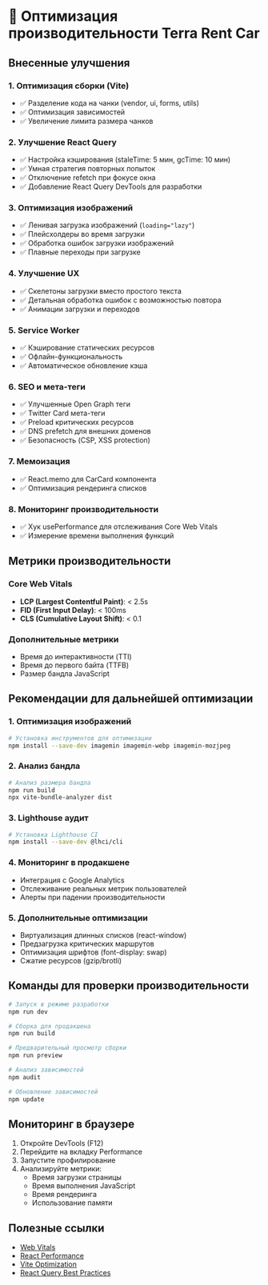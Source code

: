 # 🚀 Оптимизация производительности Terra Rent Car

## Внесенные улучшения

### 1. **Оптимизация сборки (Vite)**

- ✅ Разделение кода на чанки (vendor, ui, forms, utils)
- ✅ Оптимизация зависимостей
- ✅ Увеличение лимита размера чанков

### 2. **Улучшение React Query**

- ✅ Настройка кэширования (staleTime: 5 мин, gcTime: 10 мин)
- ✅ Умная стратегия повторных попыток
- ✅ Отключение refetch при фокусе окна
- ✅ Добавление React Query DevTools для разработки

### 3. **Оптимизация изображений**

- ✅ Ленивая загрузка изображений (`loading="lazy"`)
- ✅ Плейсхолдеры во время загрузки
- ✅ Обработка ошибок загрузки изображений
- ✅ Плавные переходы при загрузке

### 4. **Улучшение UX**

- ✅ Скелетоны загрузки вместо простого текста
- ✅ Детальная обработка ошибок с возможностью повтора
- ✅ Анимации загрузки и переходов

### 5. **Service Worker**

- ✅ Кэширование статических ресурсов
- ✅ Офлайн-функциональность
- ✅ Автоматическое обновление кэша

### 6. **SEO и мета-теги**

- ✅ Улучшенные Open Graph теги
- ✅ Twitter Card мета-теги
- ✅ Preload критических ресурсов
- ✅ DNS prefetch для внешних доменов
- ✅ Безопасность (CSP, XSS protection)

### 7. **Мемоизация**

- ✅ React.memo для CarCard компонента
- ✅ Оптимизация рендеринга списков

### 8. **Мониторинг производительности**

- ✅ Хук usePerformance для отслеживания Core Web Vitals
- ✅ Измерение времени выполнения функций

## Метрики производительности

### Core Web Vitals

- **LCP (Largest Contentful Paint)**: < 2.5s
- **FID (First Input Delay)**: < 100ms
- **CLS (Cumulative Layout Shift)**: < 0.1

### Дополнительные метрики

- Время до интерактивности (TTI)
- Время до первого байта (TTFB)
- Размер бандла JavaScript

## Рекомендации для дальнейшей оптимизации

### 1. **Оптимизация изображений**

```bash
# Установка инструментов для оптимизации
npm install --save-dev imagemin imagemin-webp imagemin-mozjpeg
```

### 2. **Анализ бандла**

```bash
# Анализ размера бандла
npm run build
npx vite-bundle-analyzer dist
```

### 3. **Lighthouse аудит**

```bash
# Установка Lighthouse CI
npm install --save-dev @lhci/cli
```

### 4. **Мониторинг в продакшене**

- Интеграция с Google Analytics
- Отслеживание реальных метрик пользователей
- Алерты при падении производительности

### 5. **Дополнительные оптимизации**

- Виртуализация длинных списков (react-window)
- Предзагрузка критических маршрутов
- Оптимизация шрифтов (font-display: swap)
- Сжатие ресурсов (gzip/brotli)

## Команды для проверки производительности

```bash
# Запуск в режиме разработки
npm run dev

# Сборка для продакшена
npm run build

# Предварительный просмотр сборки
npm run preview

# Анализ зависимостей
npm audit

# Обновление зависимостей
npm update
```

## Мониторинг в браузере

1. Откройте DevTools (F12)
2. Перейдите на вкладку Performance
3. Запустите профилирование
4. Анализируйте метрики:
   - Время загрузки страницы
   - Время выполнения JavaScript
   - Время рендеринга
   - Использование памяти

## Полезные ссылки

- [Web Vitals](https://web.dev/vitals/)
- [React Performance](https://react.dev/learn/render-and-commit)
- [Vite Optimization](https://vitejs.dev/guide/performance.html)
- [React Query Best Practices](https://tanstack.com/query/latest/docs/react/guides/best-practices)
